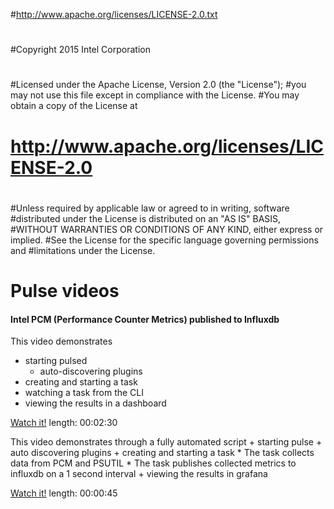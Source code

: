 #http://www.apache.org/licenses/LICENSE-2.0.txt
#
#
#Copyright 2015 Intel Corporation
#
#Licensed under the Apache License, Version 2.0 (the "License");
#you may not use this file except in compliance with the License.
#You may obtain a copy of the License at
#
#    http://www.apache.org/licenses/LICENSE-2.0
#
#Unless required by applicable law or agreed to in writing, software
#distributed under the License is distributed on an "AS IS" BASIS,
#WITHOUT WARRANTIES OR CONDITIONS OF ANY KIND, either express or implied.
#See the License for the specific language governing permissions and
#limitations under the License.

# Pulse videos 

#### Intel PCM (Performance Counter Metrics) published to Influxdb

This video demonstrates
- starting pulsed 
  - auto-discovering plugins
- creating and starting a task   
- watching a task from the CLI
- viewing the results in a dashboard

[Watch it!](https://objectstorage-us-nw-in.icloud.intel.com/v1/AUTH_365110c0a02242919e50ffb4dc241543/pulse/pcm-watch.mp4)
length: 00:02:30

This video demonstrates through a fully automated script
    + starting pulse
    + auto discovering plugins
    + creating and starting a task
        * The task collects data from PCM and PSUTIL
        * The task publishes collected metrics to influxdb on a 1 second interval
    + viewing the results in grafana

[Watch it!](https://objectstorage-us-nw-in.icloud.intel.com/v1/AUTH_365110c0a02242919e50ffb4dc241543/pulse/pulse-pcm-grafana-influxdb.mp4)
length: 00:00:45 
